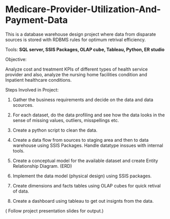# Medicare-Provider-Utilization-And-Payment-Data

This is a database warehouse design project where data from disparate sources is stored with RDBMS rules for optimum retrival efficiency.

Tools: **SQL server, SSIS Packages, OLAP cube, Tableau, Python, ER studio**

Objective: 

Analyze cost and treatment KPIs of different types of health service provider and also, analyze the nursing home facilities condition and Inpatient healthcare conditions.

Steps Involved in Project:

1. Gather the business requirements and decide on the data and data scources. 

2. For each dataset, do the data profiling and see how the data looks in the sense of missing values, outliers, misspellings etc. 

3. Create a python script to clean the data. 

4. Create a data flow from sources to staging area and then to data warehouse using SSIS Packages. Handle datatype inssues with internal tools. 

5. Create a conceptual model for the available dataset and create Entity Relationship Diagram. (ERD) 

6. Implement the data model (physical design) using SSIS packages. 

7. Create dimensions and facts tables using OLAP cubes for quick retival of data.

8. Create a dashboard using tableau to get out insignts from the data. 

( Follow project presentation slides for output.)



